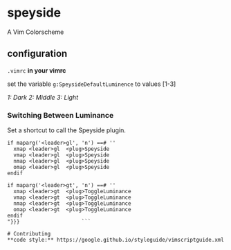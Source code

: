 # speyside
A Vim Colorscheme

## configuration

```.vimrc```
__in your vimrc__

set the variable `g:SpeysideDefaultLuminence` to values [1-3]

*1: Dark*
*2: Middle*
*3: Light*

### Switching Between Luminance

Set a shortcut to call the Speyside plugin.
```
if maparg('<leader>gl', 'n') ==# ''
  xmap <leader>gl  <plug>Speyside
  vmap <leader>gl  <plug>Speyside
  nmap <leader>gl  <plug>Speyside
  omap <leader>gl  <plug>Speyside
endif

if maparg('<leader>gt', 'n') ==# ''
  xmap <leader>gt  <plug>ToggleLuminance
  vmap <leader>gt  <plug>ToggleLuminance
  nmap <leader>gt  <plug>ToggleLuminance
  omap <leader>gt  <plug>ToggleLuminance
endif
"}}}                    ```

# Contributing
**code style:** https://google.github.io/styleguide/vimscriptguide.xml
